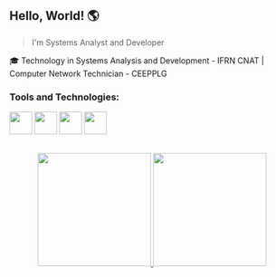## **Hello, World!** 🌎
> I'm Systems Analyst and Developer


🎓 Technology in Systems Analysis and Development - IFRN CNAT | Computer Network Technician - CEEPPLG


### **Tools and Technologies:**
<div style= "display: inline" >
  <img src="https://cdn.jsdelivr.net/gh/devicons/devicon@latest/icons/python/python-original.svg" width="40" height="40"/>
  <img src="https://cdn.jsdelivr.net/gh/devicons/devicon@latest/icons/html5/html5-original.svg" width="40" height="40"/>
  <img src="https://cdn.jsdelivr.net/gh/devicons/devicon@latest/icons/css3/css3-original.svg" width="40" height="40"/>
  <img src="https://cdn.jsdelivr.net/gh/devicons/devicon@latest/icons/figma/figma-original.svg" width="40" height="40"/>     
</div>

##
<div align="center">
  <a href="https://github.com/becadev">
    <img loading="lazy" height="200em" src="https://github-readme-stats.vercel.app/api/top-langs/?username=becadev&layout=compact&langs_count=7&theme=dark&bg_color=212830&border_color=212830"/>
    <img loading="lazy" height="200em" src="https://github-readme-stats.vercel.app/api?username=becadev&show_icons=true&theme=dark&include_all_commits=true&count_private=true&bg_color=212830&border_color=212830"/>
  </a>
</div>
